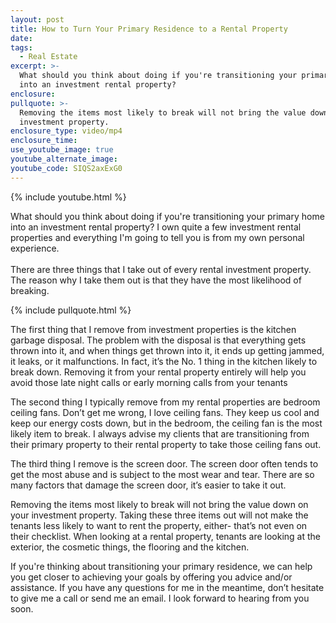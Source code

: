 ```yaml
---
layout: post
title: How to Turn Your Primary Residence to a Rental Property
date:
tags:
  - Real Estate
excerpt: >-
  What should you think about doing if you're transitioning your primary home
  into an investment rental property?
enclosure:
pullquote: >-
  Removing the items most likely to break will not bring the value down on your
  investment property.
enclosure_type: video/mp4
enclosure_time:
use_youtube_image: true
youtube_alternate_image:
youtube_code: SIQS2axExG0
---
```


{% include youtube.html %}

What should you think about doing if you're transitioning your primary home into an investment rental property? I own quite a few investment rental properties and everything I'm going to tell you is from my own personal experience.<br><br>There are three things that I take out of every rental investment property. The reason why I take them out is that they have the most likelihood of breaking.

{% include pullquote.html %}

The first thing that I remove from investment properties is the kitchen garbage disposal. The problem with the disposal is that everything gets thrown into it, and when things get thrown into it, it ends up getting jammed, it leaks, or it malfunctions. In fact, it’s the No. 1 thing in the kitchen likely to break down. Removing it from your rental property entirely will help you avoid those late night calls or early morning calls from your tenants

The second thing I typically remove from my rental properties are bedroom ceiling fans. Don’t get me wrong, I love ceiling fans. They keep us cool and keep our energy costs down, but in the bedroom, the ceiling fan is the most likely item to break. I always advise my clients that are transitioning from their primary property to their rental property to take those ceiling fans out.

The third thing I remove is the screen door. The screen door often tends to get the most abuse and is subject to the most wear and tear. There are so many factors that damage the screen door, it’s easier to take it out.

Removing the items most likely to break will not bring the value down on your investment property. Taking these three items out will not make the tenants less likely to want to rent the property, either- that’s not even on their checklist. When looking at a rental property, tenants are looking at the exterior, the cosmetic things, the flooring and the kitchen.

If you're thinking about transitioning your primary residence, we can help you get closer to achieving your goals by offering you advice and/or assistance. If you have any questions for me in the meantime, don’t hesitate to give me a call or send me an email. I look forward to hearing from you soon.